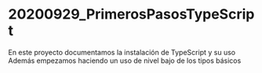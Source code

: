 ﻿# 20200929_PrimerosPasosTypeScript
  En este proyecto documentamos la instalación de TypeScript y su uso
  Además empezamos haciendo un uso de nivel bajo de los tipos básicos
